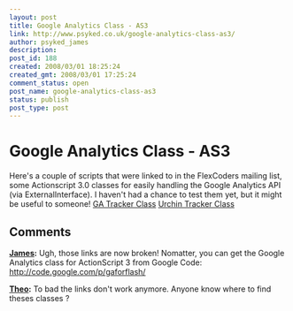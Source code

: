 ```yaml
---
layout: post
title: Google Analytics Class - AS3
link: http://www.psyked.co.uk/google-analytics-class-as3/
author: psyked_james
description: 
post_id: 188
created: 2008/03/01 18:25:24
created_gmt: 2008/03/01 17:25:24
comment_status: open
post_name: google-analytics-class-as3
status: publish
post_type: post
---
```


# Google Analytics Class - AS3

Here's a couple of scripts that were linked to in the FlexCoders mailing list, some Actionscript 3.0 classes for easily handling the Google Analytics API (via ExternalInterface). I haven't had a chance to test them yet, but it might be useful to someone! [GA Tracker Class](http://underground-bunker.com/transfer/gaTracker.as) [Urchin Tracker Class](http://underground-bunker.com/transfer/urchinTracker.as)

## Comments

**[James](#276 "2008-12-11 10:21:33"):** Ugh, those links are now broken! Nomatter, you can get the Google Analytics class for ActionScript 3 from Google Code: <http://code.google.com/p/gaforflash/>

**[Theo](#277 "2010-02-25 11:58:00"):** To bad the links don't work anymore. Anyone know where to find theses classes ?

